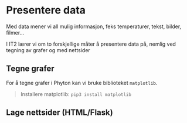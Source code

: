 # Presentere data

Med data mener vi all mulig informasjon, feks temperaturer, tekst, bilder, filmer...

I IT2 lærer vi om to forskjellige måter å presentere data på, nemlig ved tegning av grafer og med nettsider

## Tegne grafer

For å tegne grafer i Phyton kan vi bruke biblioteket `matplotlib`.

> Installere matplotlib: `pip3 install matplotlib`

## Lage nettsider (HTML/Flask)


